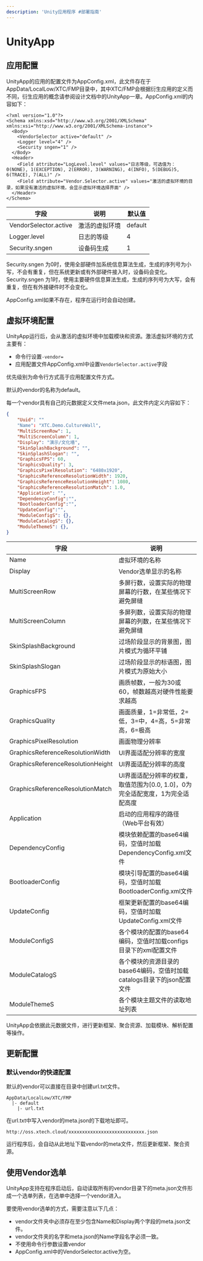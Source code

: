 ```yaml
---
description: 'Unity应用程序 #部署指南'
---
```


# UnityApp

## 应用配置

UnityApp的应用的配置文件为AppConfig.xml，此文件存在于AppData/LocalLow/XTC/FMP目录中，其中XTC/FMP会根据衍生应用的定义而不同，衍生应用的概念请参阅设计文档中的UnityApp一章。AppConfig.xml的内容如下：

```markup
<?xml version="1.0"?>
<Schema xmlns:xsd="http://www.w3.org/2001/XMLSchema" xmlns:xsi="http://www.w3.org/2001/XMLSchema-instance">
  <Body>
    <VendorSelector active="default" />
    <Logger level="4" />
    <Security sngen="1" />
  </Body>
  <Header>
    <Field attribute="LogLevel.level" values="日志等级，可选值为：0(NONE), 1(EXCEPTION), 2(ERROR), 3(WARNING), 4(INFO), 5(DEBUG)5, 6(TRACE), 7(ALL)" />
    <Field attribute="Vendor.Selector.active" values="激活的虚拟环境的目录，如果没有激活的虚拟环境，会显示虚拟环境选择界面" />
  </Header>
</Schema>
```

| 字段                    | 说明      | 默认值     |
| --------------------- | ------- | ------- |
| VendorSelector.active | 激活的虚拟环境 | default |
| Logger.level          | 日志的等级   | 4       |
| Security.sngen | 设备码生成 | 1       |

Security.sngen 为0时，使用全部硬件加系统信息算法生成，生成的序列号为小写，不会有重复，但在系统更新或有外部硬件接入时，设备码会变化。
Security.sngen 为1时，使用主要硬件信息算法生成，生成的序列号为大写，会有重复，但在有外接硬件时不会变化。

AppConfig.xml如果不存在，程序在运行时会自动创建。



## 虚拟环境配置

UnityApp运行后，会从激活的虚拟环境中加载模块和资源。激活虚拟环境的方式主要有：

* 命令行设置`-vendor=`
* 应用配置文件AppConfig.xml中设置`VendorSelector.active`字段

优先级别为命令行方式高于应用配置文件方式。

默认的vendor的名称为default。

每一个vendor具有自己的元数据定义文件meta.json，此文件内定义内容如下：

```json
{
    "Uuid": ""
    "Name": "XTC.Demo.CultureWall",
    "MultiScreenRow": 1,
    "MultiScreenColumn": 1,
    "Display": "演示/文化墙",
    "SkinSplashBackground": "",
    "SkinSplashSlogan": "",
    "GraphicsFPS": 60,
    "GraphicsQuality": 3,
    "GraphicsPixelResolution": "6480x1920",
    "GraphicsReferenceResolutionWidth": 1920,
    "GraphicsReferenceResolutionHeight": 1080,
    "GraphicsReferenceResolutionMatch": 1.0,
    "Application": "",
    "DependencyConfig":"",
    "BootloaderConfig":"",
    "UpdateConfig":"",
    "ModuleConfigS": {},
    "ModuleCatalogS": {},
    "ModuleThemeS": {},
}
```

| 字段                                | 说明                                              |
| --------------------------------- | ----------------------------------------------- |
| Name                              | 虚拟环境的名称                                         |
| Display                           | Vendor选单显示的名称                                   |
| MultiScreenRow                    | 多屏行数，设置实际的物理屏幕的行数，在某些情况下避免屏缝   |
| MultiScreenColumn                 | 多屏列数，设置实际的物理屏幕的列数，在某些情况下避免屏缝   |
| SkinSplashBackground              | 过场阶段显示的背景图，图片模式为循环平铺                            |
| SkinSplashSlogan                  | 过场阶段显示的标语图，图片模式为原始大小                            |
| GraphicsFPS                       | 画质帧数，一般为30或60，帧数越高对硬件性能要求越高                     |
| GraphicsQuality                   | 画面质量，1=非常低，2=低，3=中，4=高，5=非常高，6=极高               |
| GraphicsPixelResolution           | 画面物理分辨率                                         |
| GraphicsReferenceResolutionWidth  | UI界面适配分辨率的宽度                                    |
| GraphicsReferenceResolutionHeight | UI界面适配分辨率的高度                                    |
| GraphicsReferenceResolutionMatch  | UI界面适配分辨率的权重，取值范围为\[0.0, 1.0]，0为完全适配宽度，1为完全适配高度 |
| Application                       | 启动的应用程序的路径（Web平台有效）                             |
| DependencyConfig                  | 模块依赖配置的base64编码，空值时加载DependencyConfig.xml文件     |
| BootloaderConfig                  | 模块引导配置的base64编码，空值时加载BootloaderConfig.xml文件     |
| UpdateConfig                      | 框架更新配置的base64编码，空值时加载UpdateConfig.xml文件         |
| ModuleConfigS                     | 各个模块的配置的base64编码，空值时加载configs目录下的xml配置文件        |
| ModuleCatalogS                    | 各个模块的资源目录的base64编码，空值时加载catalogs目录下的json配置文件    |
| ModuleThemeS                      | 各个模块主题文件的读取地址列表                                 |

UnityApp会依据此元数据文件，进行更新框架、聚合资源、加载模块、解析配置等操作。

## 更新配置

### 默认vendor的快速配置

默认的vendor可以直接在目录中创建url.txt文件。

```
AppData/LocalLow/XTC/FMP
  |- default
    |- url.txt
```

在url.txt中写入vendor的meta.json的下载地址即可。

```
http://oss.xtech.cloud/xxxxxxxxxxxxxxxxxxxxxxxxxxxx.json
```

运行程序后，会自动从此地址下载vendor的meta文件，然后更新框架、聚合资源。

## 使用Vendor选单

UnityApp支持在程序启动后，自动读取所有的vendor目录下的meta.json文件形成一个选单列表，在选单中选择一个vendor进入。

要使用vendor选单的方式，需要注意以下几点：

* vendor文件夹中必须存在至少包含Name和Display两个字段的meta.json文件。
* vendor文件夹的名字和meta.json的Name字段名字必须一致。
* 不使用命令行参数设置vendor
* AppConfig.xml中的VendorSelector.active为空。
